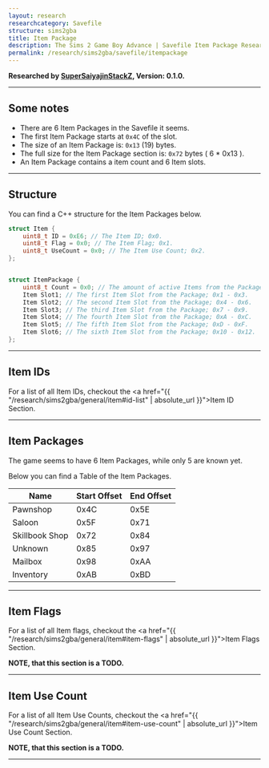 ```yaml
---
layout: research
researchcategory: Savefile
structure: sims2gba
title: Item Package
description: The Sims 2 Game Boy Advance | Savefile Item Package Research
permalink: /research/sims2gba/savefile/itempackage
---
```


**Researched by [SuperSaiyajinStackZ](https://github.com/SuperSaiyajinStackZ), Version: 0.1.0.**
<hr>


## Some notes
- There are 6 Item Packages in the Savefile it seems.
- The first Item Package starts at `0x4C` of the slot.
- The size of an Item Package is: `0x13` (19) bytes.
- The full size for the Item Package section is: `0x72` bytes ( 6 * 0x13 ).
- An Item Package contains a item count and 6 Item slots.
<hr>


## Structure
You can find a C++ structure for the Item Packages below.

```cpp
struct Item {
	uint8_t ID = 0xE6; // The Item ID; 0x0.
	uint8_t Flag = 0x0; // The Item Flag; 0x1.
	uint8_t UseCount = 0x0; // The Item Use Count; 0x2.
};


struct ItemPackage {
	uint8_t Count = 0x0; // The amount of active Items from the Package; 0x0.
	Item Slot1; // The first Item Slot from the Package; 0x1 - 0x3.
	Item Slot2; // The second Item Slot from the Package; 0x4 - 0x6.
	Item Slot3; // The third Item Slot from the Package; 0x7 - 0x9.
	Item Slot4; // The fourth Item Slot from the Package; 0xA - 0xC.
	Item Slot5; // The fifth Item Slot from the Package; 0xD - 0xF.
	Item Slot6; // The sixth Item Slot from the Package; 0x10 - 0x12.
};
```
<hr>


## Item IDs
For a list of all Item IDs, checkout the <a href="{{ "/research/sims2gba/general/item#id-list" | absolute_url }}">Item ID Section</a>.
<hr>


## Item Packages
The game seems to have 6 Item Packages, while only 5 are known yet.

Below you can find a Table of the Item Packages.


| Name           | Start Offset | End Offset |
| -------------- | ------------ | ---------- |
| Pawnshop       | 0x4C         | 0x5E       |
| Saloon         | 0x5F         | 0x71       |
| Skillbook Shop | 0x72         | 0x84       |
| Unknown        | 0x85         | 0x97       |
| Mailbox        | 0x98         | 0xAA       |
| Inventory      | 0xAB         | 0xBD       |

<hr>


## Item Flags
For a list of all Item flags, checkout the <a href="{{ "/research/sims2gba/general/item#item-flags" | absolute_url }}">Item Flags Section</a>.

**NOTE, that this section is a TODO.**
<hr>


## Item Use Count
For a list of all Item Use Counts, checkout the <a href="{{ "/research/sims2gba/general/item#item-use-count" | absolute_url }}">Item Use Count Section</a>.

**NOTE, that this section is a TODO.**
<hr>